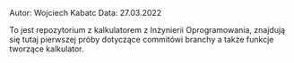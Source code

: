 Autor: Wojciech Kabatc
Data: 27.03.2022

To jest repozytorium z kalkulatorem z Inżynierii Oprogramowania,
znajdują się tutaj pierwszej próby dotyczące commitówi branchy a także
funkcje tworzące kalkulator.
